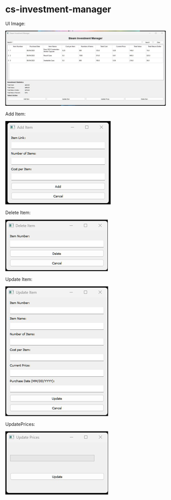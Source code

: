 # cs-investment-manager

UI Image:

![ScreenShot](https://github.com/wiggam/cs-investment-manager/blob/main/Images/Steam%20Investment%20Manager.jpg)

Add Item: 

![ScreenShot](https://github.com/wiggam/cs-investment-manager/blob/main/Images/Add%20Item.jpg)

Delete Item: 

![ScreenShot](https://github.com/wiggam/cs-investment-manager/blob/main/Images/Delete%20Item.jpg)

Update Item:

![ScreenShot](https://github.com/wiggam/cs-investment-manager/blob/main/Images/Upate%20Item.jpg)

UpdatePrices: 

![ScreenShot](https://github.com/wiggam/cs-investment-manager/blob/main/Images/Update%20Prices.jpg)


